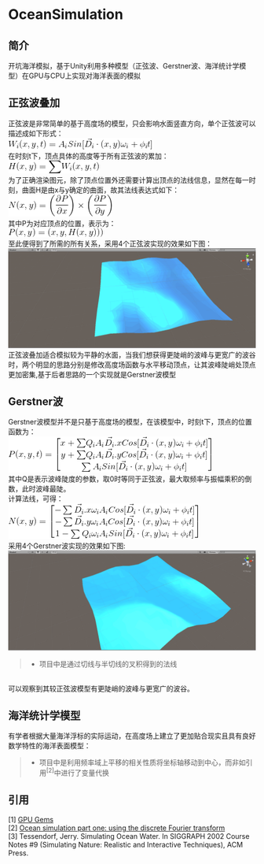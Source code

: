 # OceanSimulation
## 简介
开坑海洋模拟，基于Unity利用多种模型（正弦波、Gerstner波、海洋统计学模型）在GPU与CPU上实现对海洋表面的模拟
## 正弦波叠加  
正弦波是非常简单的基于高度场的模型，只会影响水面竖直方向，单个正弦波可以描述成如下形式：<br>
<img src="https://github.com/South-Walker/OceanSimulation/blob/master/Formula/SinesW.gif" alt="show" /><br>
在时刻t下，顶点具体的高度等于所有正弦波的累加：<br>
<img src="https://github.com/South-Walker/OceanSimulation/blob/master/Formula/SinesH.gif" alt="show" /><br>
为了正确渲染图元，除了顶点位置外还需要计算出顶点的法线信息，显然在每一时刻，曲面H是由x与y确定的曲面，故其法线表达式如下：<br>
<img src="https://github.com/South-Walker/OceanSimulation/blob/master/Formula/SinesN.gif" alt="show" /><br>
其中P为对应顶点的位置，表示为：<br>
<img src="https://github.com/South-Walker/OceanSimulation/blob/master/Formula/SinesP.gif" alt="show" /><br>
至此便得到了所需的所有关系，采用4个正弦波实现的效果如下图：<br>
<img src="https://github.com/South-Walker/OceanSimulation/blob/master/Gif/Sines.gif" alt="show" /><br>
正弦波叠加适合模拟较为平静的水面，当我们想获得更陡峭的波峰与更宽广的波谷时，两个明显的思路分别是修改高度场函数与水平移动顶点，让其波峰陡峭处顶点更加密集,基于后者思路的一个实现就是Gerstner波模型

## Gerstner波
Gerstner波模型并不是只基于高度场的模型，在该模型中，时刻t下，顶点的位置函数为：<br>
<img src="https://github.com/South-Walker/OceanSimulation/blob/master/Formula/GerstnerP.gif" alt="show" /><br>
其中Q是表示波峰陡度的参数，取0时等同于正弦波，最大取频率与振幅乘积的倒数，此时波峰最陡。<br>
计算法线，可得：<br>
<img src="https://github.com/South-Walker/OceanSimulation/blob/master/Formula/GerstnerN.gif" alt="show" /><br>
采用4个Gerstner波实现的效果如下图:<br>
<img src="https://github.com/South-Walker/OceanSimulation/blob/master/Gif/Gerstner.gif" alt="show" /><br>
>* 项目中是通过切线与半切线的叉积得到的法线<br>
##
可以观察到其较正弦波模型有更陡峭的波峰与更宽广的波谷。
## 海洋统计学模型
有学者根据大量海洋浮标的实际运动，在高度场上建立了更加贴合现实且具有良好数学特性的海洋表面模型：


>* 项目中是利用频率域上平移的相关性质将坐标轴移动到中心，而非如引用<sup>[2]</sup>中进行了变量代换<br>


## 引用
[1] [GPU Gems](https://developer.nvidia.com/gpugems/GPUGems/gpugems_ch01.html) <br>
[2] [Ocean simulation part one: using the discrete Fourier transform](https://www.keithlantz.net/2011/10/ocean-simulation-part-one-using-the-discrete-fourier-transform/) <br>
[3] Tessendorf, Jerry. Simulating Ocean Water. In SIGGRAPH 2002 Course Notes #9 (Simulating Nature: Realistic and Interactive Techniques), ACM Press. 
